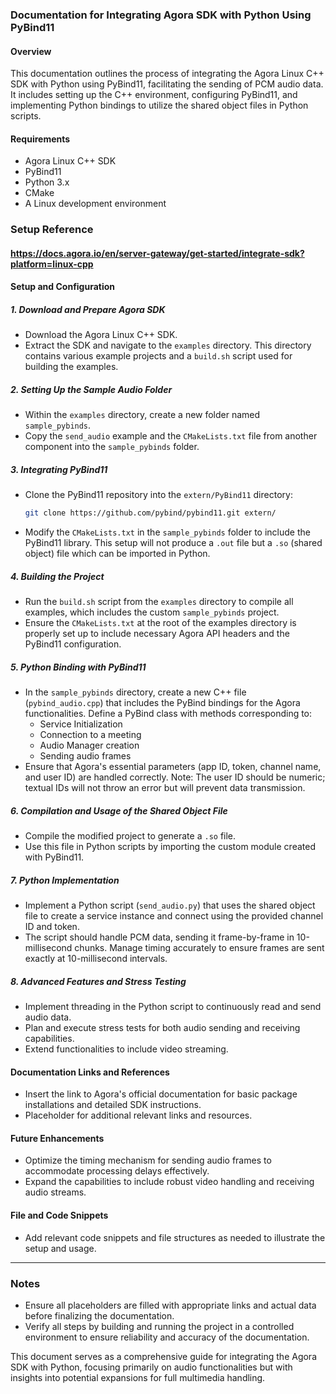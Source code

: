 ### Documentation for Integrating Agora SDK with Python Using PyBind11

#### Overview
This documentation outlines the process of integrating the Agora Linux C++ SDK with Python using PyBind11, facilitating the sending of PCM audio data. It includes setting up the C++ environment, configuring PyBind11, and implementing Python bindings to utilize the shared object files in Python scripts.

#### Requirements
- Agora Linux C++ SDK
- PyBind11
- Python 3.x
- CMake
- A Linux development environment

### Setup Reference

#### https://docs.agora.io/en/server-gateway/get-started/integrate-sdk?platform=linux-cpp

#### Setup and Configuration

##### 1. Download and Prepare Agora SDK
- Download the Agora Linux C++ SDK.
- Extract the SDK and navigate to the `examples` directory. This directory contains various example projects and a `build.sh` script used for building the examples.

##### 2. Setting Up the Sample Audio Folder
- Within the `examples` directory, create a new folder named `sample_pybinds`.
- Copy the `send_audio` example and the `CMakeLists.txt` file from another component into the `sample_pybinds` folder.

##### 3. Integrating PyBind11
- Clone the PyBind11 repository into the `extern/PyBind11` directory:
  ```bash
  git clone https://github.com/pybind/pybind11.git extern/
  ```
- Modify the `CMakeLists.txt` in the `sample_pybinds` folder to include the PyBind11 library. This setup will not produce a `.out` file but a `.so` (shared object) file which can be imported in Python.

##### 4. Building the Project
- Run the `build.sh` script from the `examples` directory to compile all examples, which includes the custom `sample_pybinds` project.
- Ensure the `CMakeLists.txt` at the root of the examples directory is properly set up to include necessary Agora API headers and the PyBind11 configuration.

##### 5. Python Binding with PyBind11
- In the `sample_pybinds` directory, create a new C++ file (`pybind_audio.cpp`) that includes the PyBind bindings for the Agora functionalities. Define a PyBind class with methods corresponding to:
  - Service Initialization
  - Connection to a meeting
  - Audio Manager creation
  - Sending audio frames
- Ensure that Agora's essential parameters (app ID, token, channel name, and user ID) are handled correctly. Note: The user ID should be numeric; textual IDs will not throw an error but will prevent data transmission.

##### 6. Compilation and Usage of the Shared Object File
- Compile the modified project to generate a `.so` file.
- Use this file in Python scripts by importing the custom module created with PyBind11.

##### 7. Python Implementation
- Implement a Python script (`send_audio.py`) that uses the shared object file to create a service instance and connect using the provided channel ID and token.
- The script should handle PCM data, sending it frame-by-frame in 10-millisecond chunks. Manage timing accurately to ensure frames are sent exactly at 10-millisecond intervals.

##### 8. Advanced Features and Stress Testing
- Implement threading in the Python script to continuously read and send audio data.
- Plan and execute stress tests for both audio sending and receiving capabilities.
- Extend functionalities to include video streaming.

#### Documentation Links and References
- Insert the link to Agora's official documentation for basic package installations and detailed SDK instructions.
- Placeholder for additional relevant links and resources.

#### Future Enhancements
- Optimize the timing mechanism for sending audio frames to accommodate processing delays effectively.
- Expand the capabilities to include robust video handling and receiving audio streams.

#### File and Code Snippets
- Add relevant code snippets and file structures as needed to illustrate the setup and usage.

---

### Notes
- Ensure all placeholders are filled with appropriate links and actual data before finalizing the documentation.
- Verify all steps by building and running the project in a controlled environment to ensure reliability and accuracy of the documentation.

This document serves as a comprehensive guide for integrating the Agora SDK with Python, focusing primarily on audio functionalities but with insights into potential expansions for full multimedia handling.
